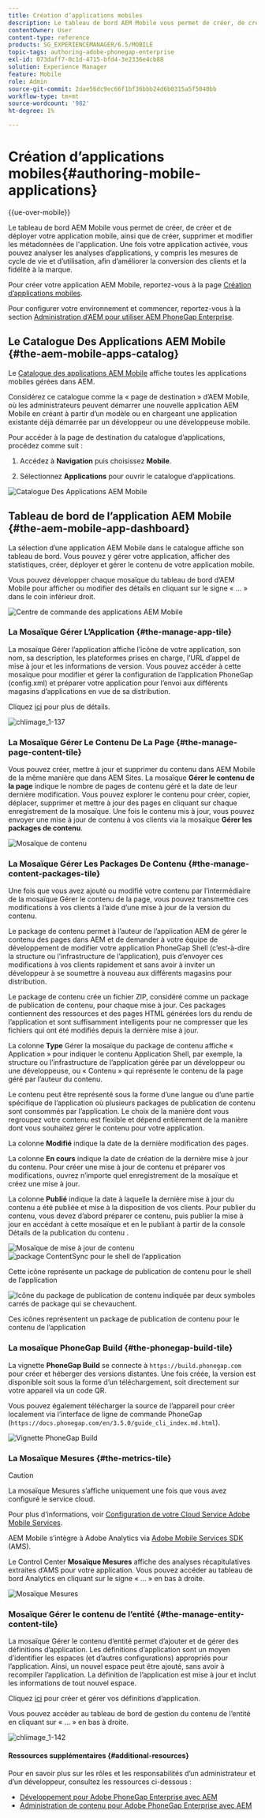 ```yaml
---
title: Création d’applications mobiles
description: Le tableau de bord AEM Mobile vous permet de créer, de créer et de déployer votre application mobile, ainsi que de créer, supprimer et modifier les métadonnées de l'application. Consultez cette page pour en savoir plus.
contentOwner: User
content-type: reference
products: SG_EXPERIENCEMANAGER/6.5/MOBILE
topic-tags: authoring-adobe-phonegap-enterprise
exl-id: 073daff7-0c1d-4715-bfd4-3e2336e4cb88
solution: Experience Manager
feature: Mobile
role: Admin
source-git-commit: 2dae56dc9ec66f1bf36bbb24d6b0315a5f5040bb
workflow-type: tm+mt
source-wordcount: '982'
ht-degree: 1%

---
```


# Création d’applications mobiles{#authoring-mobile-applications}

{{ue-over-mobile}}

Le tableau de bord AEM Mobile vous permet de créer, de créer et de déployer votre application mobile, ainsi que de créer, supprimer et modifier les métadonnées de l&#39;application. Une fois votre application activée, vous pouvez analyser les analyses d’applications, y compris les mesures de cycle de vie et d’utilisation, afin d’améliorer la conversion des clients et la fidélité à la marque.

Pour créer votre application AEM Mobile, reportez-vous à la page [Création d’applications mobiles](/help/mobile/building-app-mobile-phonegap.md).

Pour configurer votre environnement et commencer, reportez-vous à la section [Administration d’AEM pour utiliser AEM PhoneGap Enterprise](/help/mobile/administer-phonegap.md).

## Le Catalogue Des Applications AEM Mobile {#the-aem-mobile-apps-catalog}

Le [Catalogue des applications AEM Mobile](http://localhost:4502/aem/apps.html/content/phonegap) affiche toutes les applications mobiles gérées dans AEM.

Considérez ce catalogue comme la « page de destination » d’AEM Mobile, où les administrateurs peuvent démarrer une nouvelle application AEM Mobile en créant à partir d’un modèle ou en chargeant une application existante déjà démarrée par un développeur ou une développeuse mobile.

Pour accéder à la page de destination du catalogue d’applications, procédez comme suit :

1. Accédez à **Navigation** puis choisissez **Mobile**.

1. Sélectionnez **Applications** pour ouvrir le catalogue d’applications.

![Catalogue Des Applications AEM Mobile](assets/chlimage_1-135.png)

## Tableau de bord de l’application AEM Mobile {#the-aem-mobile-app-dashboard}

La sélection d’une application AEM Mobile dans le catalogue affiche son tableau de bord. Vous pouvez y gérer votre application, afficher des statistiques, créer, déployer et gérer le contenu de votre application mobile.

Vous pouvez développer chaque mosaïque du tableau de bord d’AEM Mobile pour afficher ou modifier des détails en cliquant sur le signe « ... » dans le coin inférieur droit.

![Centre de commande des applications AEM Mobile](assets/chlimage_1-136.png)

### La Mosaïque Gérer L’Application {#the-manage-app-tile}

La mosaïque Gérer l’application affiche l’icône de votre application, son nom, sa description, les plateformes prises en charge, l’URL d’appel de mise à jour et les informations de version. Vous pouvez accéder à cette mosaïque pour modifier et gérer la configuration de l’application PhoneGap (config.xml) et préparer votre application pour l’envoi aux différents magasins d’applications en vue de sa distribution.

Cliquez [ici](/help/mobile/phonegap-app-details-tile.md) pour plus de détails.

![chlimage_1-137](assets/chlimage_1-137.png)

### La Mosaïque Gérer Le Contenu De La Page {#the-manage-page-content-tile}

Vous pouvez créer, mettre à jour et supprimer du contenu dans AEM Mobile de la même manière que dans AEM Sites. La mosaïque **Gérer le contenu de la page** indique le nombre de pages de contenu géré et la date de leur dernière modification. Vous pouvez explorer le contenu pour créer, copier, déplacer, supprimer et mettre à jour des pages en cliquant sur chaque enregistrement de la mosaïque. Une fois le contenu mis à jour, vous pouvez envoyer une mise à jour de contenu à vos clients via la mosaïque **Gérer les packages de contenu**.

![Mosaïque de contenu](assets/chlimage_1-138.png)

### La Mosaïque Gérer Les Packages De Contenu {#the-manage-content-packages-tile}

Une fois que vous avez ajouté ou modifié votre contenu par l’intermédiaire de la mosaïque Gérer le contenu de la page, vous pouvez transmettre ces modifications à vos clients à l’aide d’une mise à jour de la version du contenu.

Le package de contenu permet à l’auteur de l’application AEM de gérer le contenu des pages dans AEM et de demander à votre équipe de développement de modifier votre application PhoneGap Shell (c’est-à-dire la structure ou l’infrastructure de l’application), puis d’envoyer ces modifications à vos clients rapidement et sans avoir à inviter un développeur à se soumettre à nouveau aux différents magasins pour distribution.

Le package de contenu crée un fichier ZIP, considéré comme un package de publication de contenu, pour chaque mise à jour. Ces packages contiennent des ressources et des pages HTML générées lors du rendu de l’application et sont suffisamment intelligents pour ne compresser que les fichiers qui ont été modifiés depuis la dernière mise à jour.

La colonne **Type** Gérer la mosaïque du package de contenu affiche « Application » pour indiquer le contenu Application Shell, par exemple, la structure ou l’infrastructure de l’application gérée par un développeur ou une développeuse, ou « Contenu » qui représente le contenu de la page géré par l’auteur du contenu.

Le contenu peut être représenté sous la forme d’une langue ou d’une partie spécifique de l’application où plusieurs packages de publication de contenu sont consommés par l’application. Le choix de la manière dont vous regroupez votre contenu est flexible et dépend entièrement de la manière dont vous souhaitez gérer le contenu pour votre application.

La colonne **Modifié** indique la date de la dernière modification des pages.

La colonne **En cours** indique la date de création de la dernière mise à jour du contenu. Pour créer une mise à jour de contenu et préparer vos modifications, ouvrez n’importe quel enregistrement de la mosaïque et créez une mise à jour.

La colonne **Publié** indique la date à laquelle la dernière mise à jour du contenu a été publiée et mise à la disposition de vos clients. Pour publier du contenu, vous devez d’abord préparer ce contenu, puis publier la mise à jour en accédant à cette mosaïque et en le publiant à partir de la console Détails de la publication du contenu .

![Mosaïque de mise à jour de contenu](assets/chlimage_1-139.png) ![package ContentSync pour le shell de l’application](do-not-localize/chlimage_1-5.png)

Cette icône représente un package de publication de contenu pour le shell de l’application

![Icône du package de publication de contenu indiquée par deux symboles carrés de package qui se chevauchent.](do-not-localize/chlimage_1-6.png)

Ces icônes représentent un package de publication de contenu pour le contenu de l’application

### La mosaïque PhoneGap Build {#the-phonegap-build-tile}

La vignette **PhoneGap Build** se connecte à `https://build.phonegap.com` pour créer et héberger des versions distantes. Une fois créée, la version est disponible soit sous la forme d’un téléchargement, soit directement sur votre appareil via un code QR.

Vous pouvez également télécharger la source de l’appareil pour créer localement via l’interface de ligne de commande PhoneGap (`https://docs.phonegap.com/en/3.5.0/guide_cli_index.md.html`).

![Vignette PhoneGap Build ](assets/chlimage_1-140.png)

### La Mosaïque Mesures {#the-metrics-tile}

>[!CAUTION]
>
>La mosaïque Mesures s’affiche uniquement une fois que vous avez configuré le service cloud.
>
>Pour plus d’informations, voir [Configuration de votre Cloud Service Adobe Mobile Services](/help/mobile/configure-adobe-mobile-cloud-service.md).

AEM Mobile s’intègre à Adobe Analytics via [Adobe Mobile Services SDK](https://experienceleague.adobe.com/docs/mobile.html?lang=fr) (AMS).

Le Control Center **Mosaïque Mesures** affiche des analyses récapitulatives extraites d’AMS pour votre application. Vous pouvez accéder au tableau de bord Analytics en cliquant sur le signe « ... » en bas à droite.

![Mosaïque Mesures](assets/chlimage_1-141.png)

### Mosaïque Gérer le contenu de l’entité {#the-manage-entity-content-tile}

La mosaïque Gérer le contenu d’entité permet d’ajouter et de gérer des définitions d’application. Les définitions d’application sont un moyen d’identifier les espaces (et d’autres configurations) appropriés pour l’application. Ainsi, un nouvel espace peut être ajouté, sans avoir à recompiler l’application. La définition de l’application est mise à jour et inclut les informations de tout nouvel espace.

Cliquez [ici](/help/mobile/phonegap-app-definitions.md) pour créer et gérer vos définitions d’application.

Vous pouvez accéder au tableau de bord de gestion du contenu de l’entité en cliquant sur « ... » en bas à droite.

![chlimage_1-142](assets/chlimage_1-142.png)

#### Ressources supplémentaires {#additional-resources}

Pour en savoir plus sur les rôles et les responsabilités d’un administrateur et d’un développeur, consultez les ressources ci-dessous :

* [Développement pour Adobe PhoneGap Enterprise avec AEM](/help/mobile/developing-in-phonegap.md)
* [Administration de contenu pour Adobe PhoneGap Enterprise avec AEM](/help/mobile/administer-phonegap.md)
